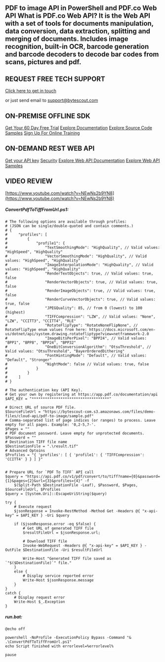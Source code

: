 ## PDF to image API in PowerShell and PDF.co Web API What is PDF.co Web API? It is the Web API with a set of tools for documents manipulation, data conversion, data extraction, splitting and merging of documents. Includes image recognition, built-in OCR, barcode generation and barcode decoders to decode bar codes from scans, pictures and pdf.

## REQUEST FREE TECH SUPPORT

[Click here to get in touch](https://bytescout.zendesk.com/hc/en-us/requests/new?subject=PDF.co%20Web%20API%20Question)

or just send email to [support@bytescout.com](mailto:support@bytescout.com?subject=PDF.co%20Web%20API%20Question) 

## ON-PREMISE OFFLINE SDK 

[Get Your 60 Day Free Trial](https://bytescout.com/download/web-installer?utm_source=github-readme)
[Explore Documentation](https://bytescout.com/documentation/index.html?utm_source=github-readme)
[Explore Source Code Samples](https://github.com/bytescout/ByteScout-SDK-SourceCode/)
[Sign Up For Online Training](https://academy.bytescout.com/)


## ON-DEMAND REST WEB API

[Get your API key](https://app.pdf.co/signup?utm_source=github-readme)
[Security](https://pdf.co/security)
[Explore Web API Documentation](https://apidocs.pdf.co?utm_source=github-readme)
[Explore Web API Samples](https://github.com/bytescout/ByteScout-SDK-SourceCode/tree/master/PDF.co%20Web%20API)

## VIDEO REVIEW

[https://www.youtube.com/watch?v=NEwNs2b9YN8](https://www.youtube.com/watch?v=NEwNs2b9YN8)




<!-- code block begin -->

##### **ConvertPdfToTiffFromUrl.ps1:**
    
```
# The following options are available through profiles:
# (JSON can be single/double-quoted and contain comments.)
# {
#     "profiles": [
#         {
#             "profile1": {
#                 "TextSmoothingMode": "HighQuality", // Valid values: "HighSpeed", "HighQuality"
#                 "VectorSmoothingMode": "HighQuality", // Valid values: "HighSpeed", "HighQuality"
#                 "ImageInterpolationMode": "HighQuality", // Valid values: "HighSpeed", "HighQuality"
#                 "RenderTextObjects": true, // Valid values: true, false
#                 "RenderVectorObjects": true, // Valid values: true, false
#                 "RenderImageObjects": true, // Valid values: true, false
#                 "RenderCurveVectorObjects": true, // Valid values: true, false
#                 "JPEGQuality": 85, // from 0 (lowest) to 100 (highest)
#                 "TIFFCompression": "LZW", // Valid values: "None", "LZW", "CCITT3", "CCITT4", "RLE"
#                 "RotateFlipType": "RotateNoneFlipNone", // RotateFlipType enum values from here: https://docs.microsoft.com/en-us/dotnet/api/system.drawing.rotatefliptype?view=netframework-2.0
#                 "ImageBitsPerPixel": "BPP24", // Valid values: "BPP1", "BPP8", "BPP24", "BPP32"
#                 "OneBitConversionAlgorithm": "OtsuThreshold", // Valid values: "OtsuThreshold", "BayerOrderedDithering"
#                 "FontHintingMode": "Default", // Valid values: "Default", "Stronger"
#                 "NightMode": false // Valid values: true, false
#             }
#         }
#     ]
# }

# The authentication key (API Key).
# Get your own by registering at https://app.pdf.co/documentation/api
$API_KEY = "***********************************"

# Direct URL of source PDF file.
$SourceFileUrl = "https://bytescout-com.s3.amazonaws.com/files/demo-files/cloud-api/pdf-to-image/sample.pdf"
# Comma-separated list of page indices (or ranges) to process. Leave empty for all pages. Example: '0,2-5,7-'.
$Pages = ""
# PDF document password. Leave empty for unprotected documents.
$Password = ""
# Destination TIFF file name
$DestinationFile = ".\result.tif"
# Advanced Optoins
$Profiles = "{ 'profiles': [ { 'profile1': { 'TIFFCompression': 'CCITT4' } } ] }"


# Prepare URL for `PDF To TIFF` API call
$query = "https://api.pdf.co/v1/pdf/convert/to/tiff?name={0}&password={1}&pages={2}&url={3}&profiles={4}" -f `
    $(Split-Path $DestinationFile -Leaf), $Password, $Pages, $SourceFileUrl, $Profiles
$query = [System.Uri]::EscapeUriString($query)

try {
    # Execute request
    $jsonResponse = Invoke-RestMethod -Method Get -Headers @{ "x-api-key" = $API_KEY } -Uri $query

    if ($jsonResponse.error -eq $false) {
        # Get URL of generated TIFF file
        $resultFileUrl = $jsonResponse.url;
        
        # Download TIFF file
        Invoke-WebRequest -Headers @{ "x-api-key" = $API_KEY } -OutFile $DestinationFile -Uri $resultFileUrl

        Write-Host "Generated TIFF file saved as `"$($DestinationFile)`" file."
    }
    else {
        # Display service reported error
        Write-Host $jsonResponse.message
    }
}
catch {
    # Display request error
    Write-Host $_.Exception
}

```

<!-- code block end -->    

<!-- code block begin -->

##### **run.bat:**
    
```
@echo off

powershell -NoProfile -ExecutionPolicy Bypass -Command "& .\ConvertPdfToTiffFromUrl.ps1"
echo Script finished with errorlevel=%errorlevel%

pause
```

<!-- code block end -->